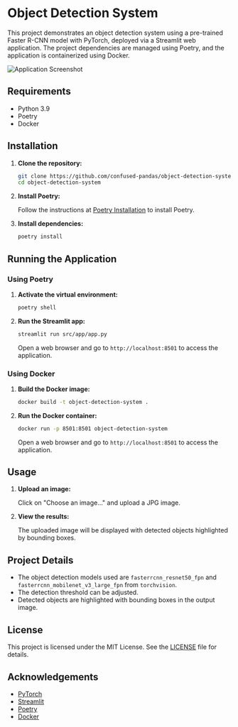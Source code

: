 # Object Detection System

This project demonstrates an object detection system using a pre-trained Faster R-CNN model with PyTorch, deployed via a Streamlit web application. The project dependencies are managed using Poetry, and the application is containerized using Docker.

![Application Screenshot](screenshots/screenshot.png)

## Requirements

- Python 3.9
- Poetry
- Docker

## Installation

1. **Clone the repository:**

    ```sh
    git clone https://github.com/confused-pandas/object-detection-system.git
    cd object-detection-system
    ```

2. **Install Poetry:**

    Follow the instructions at [Poetry Installation](https://python-poetry.org/docs/#installation) to install Poetry.

3. **Install dependencies:**

    ```sh
    poetry install
    ```

## Running the Application

### Using Poetry

1. **Activate the virtual environment:**

    ```sh
    poetry shell
    ```

2. **Run the Streamlit app:**

    ```sh
    streamlit run src/app/app.py
    ```

    Open a web browser and go to `http://localhost:8501` to access the application.

### Using Docker

1. **Build the Docker image:**

    ```sh
    docker build -t object-detection-system .
    ```

2. **Run the Docker container:**

    ```sh
    docker run -p 8501:8501 object-detection-system
    ```

    Open a web browser and go to `http://localhost:8501` to access the application.

## Usage

1. **Upload an image:**

    Click on "Choose an image..." and upload a JPG image.

2. **View the results:**

    The uploaded image will be displayed with detected objects highlighted by bounding boxes.

## Project Details

- The object detection models used are `fasterrcnn_resnet50_fpn` and `fasterrcnn_mobilenet_v3_large_fpn` from `torchvision`.
- The detection threshold can be adjusted.
- Detected objects are highlighted with bounding boxes in the output image.

## License

This project is licensed under the MIT License. See the [LICENSE](LICENSE) file for details.

## Acknowledgements

- [PyTorch](https://pytorch.org/)
- [Streamlit](https://streamlit.io/)
- [Poetry](https://python-poetry.org/)
- [Docker](https://www.docker.com/)